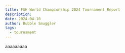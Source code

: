 ```yaml
---
title: FSH World Championship 2024 Tournament Report
description:
date: 2024-04-10
author: Bubble Smuggler
tags:
  - tournament
---
```


aaaaaaaaa
